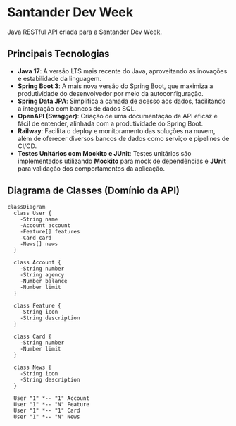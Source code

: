 # Santander Dev Week

Java RESTful API criada para a Santander Dev Week.

## Principais Tecnologias
- **Java 17**: A versão LTS mais recente do Java, aproveitando as inovações e estabilidade da linguagem.
- **Spring Boot 3**: A mais nova versão do Spring Boot, que maximiza a produtividade do desenvolvedor por meio da autoconfiguração.
- **Spring Data JPA**: Simplifica a camada de acesso aos dados, facilitando a integração com bancos de dados SQL.
- **OpenAPI (Swagger)**: Criação de uma documentação de API eficaz e fácil de entender, alinhada com a produtividade do Spring Boot.
- **Railway**: Facilita o deploy e monitoramento das soluções na nuvem, além de oferecer diversos bancos de dados como serviço e pipelines de CI/CD.
- **Testes Unitários com Mockito e JUnit**: Testes unitários são implementados utilizando **Mockito** para mock de dependências e **JUnit** para validação dos comportamentos da aplicação.

## Diagrama de Classes (Domínio da API)

```mermaid
classDiagram
  class User {
    -String name
    -Account account
    -Feature[] features
    -Card card
    -News[] news
  }

  class Account {
    -String number
    -String agency
    -Number balance
    -Number limit
  }

  class Feature {
    -String icon
    -String description
  }

  class Card {
    -String number
    -Number limit
  }

  class News {
    -String icon
    -String description
  }

  User "1" *-- "1" Account
  User "1" *-- "N" Feature
  User "1" *-- "1" Card
  User "1" *-- "N" News
```